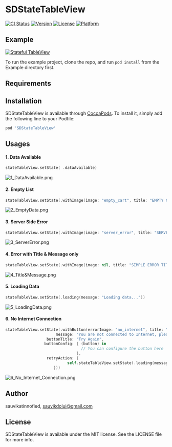# SDStateTableView

[![CI Status](http://img.shields.io/travis/sauvikatinnofied/SDStateTableView.svg?style=flat)](https://travis-ci.org/sauvikatinnofied/SDStateTableView)
[![Version](https://img.shields.io/cocoapods/v/SDStateTableView.svg?style=flat)](http://cocoapods.org/pods/SDStateTableView)
[![License](https://img.shields.io/cocoapods/l/SDStateTableView.svg?style=flat)](http://cocoapods.org/pods/SDStateTableView)
[![Platform](https://img.shields.io/cocoapods/p/SDStateTableView.svg?style=flat)](http://cocoapods.org/pods/SDStateTableView)

## Example
[![Stateful TableView](http://img.youtube.com/vi/OSvX8y22GiU/0.jpg)](https://www.youtube.com/watch?v=OSvX8y22GiU)

To run the example project, clone the repo, and run `pod install` from the Example directory first.

## Requirements

## Installation

SDStateTableView is available through [CocoaPods](http://cocoapods.org). To install
it, simply add the following line to your Podfile:

```ruby
pod 'SDStateTableView'
```
## Usages

#### 1. Data Available
```swift
stateTableView.setState( .dataAvailable)
```
![1_DataAvailable.png](https://raw.githubusercontent.com/sauvikdolui/SDStateTableView/master/Screenshots/1_DataAvailable.png)


#### 2. Empty List
```swift
stateTableView.setState(.withImage(image: "empty_cart", title: "EMPTY CART", message: "Please add some item in your cart first"))
```
![2_EmptyData.png](https://raw.githubusercontent.com/sauvikdolui/SDStateTableView/master/Screenshots/2_EmptyData.png)


#### 3. Server Side Error
```swift
stateTableView.setState(.withImage(image: "server_error", title: "SERVER ERROR", message: "We are notified and working on it, we will be back soon"))
```
![3_ServerError.png](https://raw.githubusercontent.com/sauvikdolui/SDStateTableView/master/Screenshots/3_ServerError.png)


#### 4. Error with Title & Message only
```swift
stateTableView.setState(.withImage(image: nil, title: "SIMPLE ERROR TITLE", message: "Error message goes here"))
```

![4_Title&Message.png](https://raw.githubusercontent.com/sauvikdolui/SDStateTableView/master/Screenshots/4_Title&Message.png)

#### 5. Loading Data
```swift
stateTableView.setState(.loading(message: "Loading data..."))
```
![5_LoadingData.png](https://raw.githubusercontent.com/sauvikdolui/SDStateTableView/master/Screenshots/5_LoadingData.png)

#### 6. No Internet Connection
```swift
stateTableView.setState(.withButton(errorImage: "no_internet", title: "NO INTERNET",
                      message: "You are not connected to Internet, please try later",
                  buttonTitle: "Try Again",
                 buttonConfig: { (button) in
                                 // You can configure the button here
                               },
                  retryAction: {
                           self.stateTableView.setState(.loading(message: "Loading data..."))
                     }))
```
![6_No_Internet_Connection.png](https://raw.githubusercontent.com/sauvikdolui/SDStateTableView/master/Screenshots/6_No_Internet_Connection.png)

## Author

sauvikatinnofied, sauvikdolui@gmail.com

## License

SDStateTableView is available under the MIT license. See the LICENSE file for more info.

